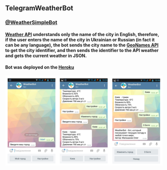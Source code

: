 ## TelegramWeatherBot
### [@WeatherSimpleBot](t.me/WeatherSimpleBot "WeatherBot")



#### [Weather API](https://openweathermap.org/api "OpenWeatherMap") understands only the name of the city in English, therefore, if the user enters the name of the city in Ukrainian or Russian (in fact it can be any language), the bot sends the city name to the [GeoNames API](http://www.geonames.org/ "GeoNames") to get the city identifier, and then sends the identifier to the API weather and gets the current weather in JSON.
#### Bot was deployed on the [Heroku](https://devcenter.heroku.com/)

![View](https://github.com/OlegMalyshkin/TelegramWeatherBot/raw/master/viewBot.jpg)
